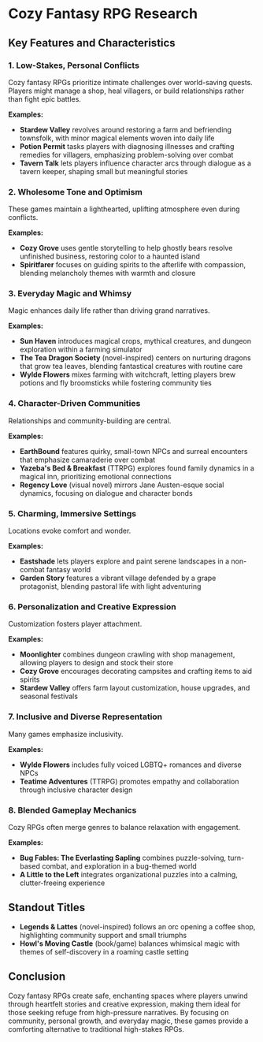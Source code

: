 # Cozy Fantasy RPG Research

## Key Features and Characteristics

### 1. Low-Stakes, Personal Conflicts
Cozy fantasy RPGs prioritize intimate challenges over world-saving quests. Players might manage a shop, heal villagers, or build relationships rather than fight epic battles.

**Examples:**
- **Stardew Valley** revolves around restoring a farm and befriending townsfolk, with minor magical elements woven into daily life
- **Potion Permit** tasks players with diagnosing illnesses and crafting remedies for villagers, emphasizing problem-solving over combat
- **Tavern Talk** lets players influence character arcs through dialogue as a tavern keeper, shaping small but meaningful stories

### 2. Wholesome Tone and Optimism
These games maintain a lighthearted, uplifting atmosphere even during conflicts.

**Examples:**
- **Cozy Grove** uses gentle storytelling to help ghostly bears resolve unfinished business, restoring color to a haunted island
- **Spiritfarer** focuses on guiding spirits to the afterlife with compassion, blending melancholy themes with warmth and closure

### 3. Everyday Magic and Whimsy
Magic enhances daily life rather than driving grand narratives.

**Examples:**
- **Sun Haven** introduces magical crops, mythical creatures, and dungeon exploration within a farming simulator
- **The Tea Dragon Society** (novel-inspired) centers on nurturing dragons that grow tea leaves, blending fantastical creatures with routine care
- **Wylde Flowers** mixes farming with witchcraft, letting players brew potions and fly broomsticks while fostering community ties

### 4. Character-Driven Communities
Relationships and community-building are central.

**Examples:**
- **EarthBound** features quirky, small-town NPCs and surreal encounters that emphasize camaraderie over combat
- **Yazeba's Bed & Breakfast** (TTRPG) explores found family dynamics in a magical inn, prioritizing emotional connections
- **Regency Love** (visual novel) mirrors Jane Austen-esque social dynamics, focusing on dialogue and character bonds

### 5. Charming, Immersive Settings
Locations evoke comfort and wonder.

**Examples:**
- **Eastshade** lets players explore and paint serene landscapes in a non-combat fantasy world
- **Garden Story** features a vibrant village defended by a grape protagonist, blending pastoral life with light adventuring

### 6. Personalization and Creative Expression
Customization fosters player attachment.

**Examples:**
- **Moonlighter** combines dungeon crawling with shop management, allowing players to design and stock their store
- **Cozy Grove** encourages decorating campsites and crafting items to aid spirits
- **Stardew Valley** offers farm layout customization, house upgrades, and seasonal festivals

### 7. Inclusive and Diverse Representation
Many games emphasize inclusivity.

**Examples:**
- **Wylde Flowers** includes fully voiced LGBTQ+ romances and diverse NPCs
- **Teatime Adventures** (TTRPG) promotes empathy and collaboration through inclusive character design

### 8. Blended Gameplay Mechanics
Cozy RPGs often merge genres to balance relaxation with engagement.

**Examples:**
- **Bug Fables: The Everlasting Sapling** combines puzzle-solving, turn-based combat, and exploration in a bug-themed world
- **A Little to the Left** integrates organizational puzzles into a calming, clutter-freeing experience

## Standout Titles
- **Legends & Lattes** (novel-inspired) follows an orc opening a coffee shop, highlighting community support and small triumphs
- **Howl's Moving Castle** (book/game) balances whimsical magic with themes of self-discovery in a roaming castle setting

## Conclusion
Cozy fantasy RPGs create safe, enchanting spaces where players unwind through heartfelt stories and creative expression, making them ideal for those seeking refuge from high-pressure narratives. By focusing on community, personal growth, and everyday magic, these games provide a comforting alternative to traditional high-stakes RPGs.
